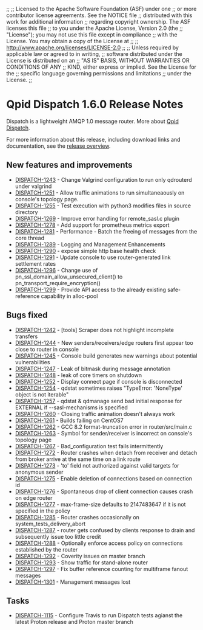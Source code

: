 ;;
;; Licensed to the Apache Software Foundation (ASF) under one
;; or more contributor license agreements.  See the NOTICE file
;; distributed with this work for additional information
;; regarding copyright ownership.  The ASF licenses this file
;; to you under the Apache License, Version 2.0 (the
;; "License"); you may not use this file except in compliance
;; with the License.  You may obtain a copy of the License at
;; 
;;   http://www.apache.org/licenses/LICENSE-2.0
;; 
;; Unless required by applicable law or agreed to in writing,
;; software distributed under the License is distributed on an
;; "AS IS" BASIS, WITHOUT WARRANTIES OR CONDITIONS OF ANY
;; KIND, either express or implied.  See the License for the
;; specific language governing permissions and limitations
;; under the License.
;;

# Qpid Dispatch 1.6.0 Release Notes

Dispatch is a lightweight AMQP 1.0 message router. More about
[Qpid
Dispatch]({{site_url}}/components/dispatch-router/index.html).

For more information about this release, including download links and
documentation, see the [release overview](index.html).


## New features and improvements

 - [DISPATCH-1243](https://issues.apache.org/jira/browse/DISPATCH-1243) - Change Valgrind configuration to run only qdrouterd under valgrind
 - [DISPATCH-1251](https://issues.apache.org/jira/browse/DISPATCH-1251) - Allow traffic animations to run simultaneaously on console's topology page. 
 - [DISPATCH-1255](https://issues.apache.org/jira/browse/DISPATCH-1255) - Test execution with python3 modifies files in source directory
 - [DISPATCH-1269](https://issues.apache.org/jira/browse/DISPATCH-1269) - Improve error handling for remote_sasl.c plugin
 - [DISPATCH-1278](https://issues.apache.org/jira/browse/DISPATCH-1278) - Add support for prometheus metrics export
 - [DISPATCH-1281](https://issues.apache.org/jira/browse/DISPATCH-1281) - Performance - Batch the freeing of messages from the core thread
 - [DISPATCH-1289](https://issues.apache.org/jira/browse/DISPATCH-1289) - Logging and Management Enhancements
 - [DISPATCH-1290](https://issues.apache.org/jira/browse/DISPATCH-1290) - expose simple http base health check
 - [DISPATCH-1291](https://issues.apache.org/jira/browse/DISPATCH-1291) - Update console to use router-generated link settlement rates
 - [DISPATCH-1296](https://issues.apache.org/jira/browse/DISPATCH-1296) - Change use of pn_ssl_domain_allow_unsecured_client() to pn_transport_require_encryption()
 - [DISPATCH-1299](https://issues.apache.org/jira/browse/DISPATCH-1299) - Provide API access to the already existing safe-reference capability in alloc-pool

## Bugs fixed

 - [DISPATCH-1242](https://issues.apache.org/jira/browse/DISPATCH-1242) - [tools] Scraper does not highlight incomplete transfers
 - [DISPATCH-1244](https://issues.apache.org/jira/browse/DISPATCH-1244) - New senders/receivers/edge routers first appear too close to router in console 
 - [DISPATCH-1245](https://issues.apache.org/jira/browse/DISPATCH-1245) - Console build generates new warnings about potential vulnerabilities 
 - [DISPATCH-1247](https://issues.apache.org/jira/browse/DISPATCH-1247) - Leak of bitmask during message annotation
 - [DISPATCH-1248](https://issues.apache.org/jira/browse/DISPATCH-1248) - leak of core timers on shutdown
 - [DISPATCH-1252](https://issues.apache.org/jira/browse/DISPATCH-1252) - Display connect page if console is disconnected
 - [DISPATCH-1254](https://issues.apache.org/jira/browse/DISPATCH-1254) - qdstat sometimes raises "TypeError: 'NoneType' object is not iterable"
 - [DISPATCH-1257](https://issues.apache.org/jira/browse/DISPATCH-1257) - qdstat &amp; qdmanage send bad initial response for EXTERNAL if --sasl-mechanisms is specified
 - [DISPATCH-1260](https://issues.apache.org/jira/browse/DISPATCH-1260) - Closing traffic animation doesn't always work
 - [DISPATCH-1261](https://issues.apache.org/jira/browse/DISPATCH-1261) - Builds failing on CentOS7
 - [DISPATCH-1262](https://issues.apache.org/jira/browse/DISPATCH-1262) - GCC 8.2 format-truncation error in router/src/main.c
 - [DISPATCH-1263](https://issues.apache.org/jira/browse/DISPATCH-1263) - Symbol for sender/receiver is incorrect on console's topology page
 - [DISPATCH-1267](https://issues.apache.org/jira/browse/DISPATCH-1267) - Bad_configuration test fails intermittently
 - [DISPATCH-1272](https://issues.apache.org/jira/browse/DISPATCH-1272) - Router crashes when detach from receiver and detach from broker arrive at the same time on a link route
 - [DISPATCH-1273](https://issues.apache.org/jira/browse/DISPATCH-1273) - 'to' field not authorized against valid targets for anonymous sender
 - [DISPATCH-1275](https://issues.apache.org/jira/browse/DISPATCH-1275) - Enable deletion of connections based on connection id
 - [DISPATCH-1276](https://issues.apache.org/jira/browse/DISPATCH-1276) - Spontaneous drop of client connection causes crash on edge router
 - [DISPATCH-1277](https://issues.apache.org/jira/browse/DISPATCH-1277) - max-frame-size defaults to 2147483647 if it is not specified in the policy
 - [DISPATCH-1285](https://issues.apache.org/jira/browse/DISPATCH-1285) - Router crashes occasionally on system_tests_delivery_abort
 - [DISPATCH-1287](https://issues.apache.org/jira/browse/DISPATCH-1287) - router gets confused by clients response to drain and subsequently issue too little credit
 - [DISPATCH-1288](https://issues.apache.org/jira/browse/DISPATCH-1288) - Optionally enforce access policy on connections established by the router
 - [DISPATCH-1292](https://issues.apache.org/jira/browse/DISPATCH-1292) - Coverity issues on master branch
 - [DISPATCH-1293](https://issues.apache.org/jira/browse/DISPATCH-1293) - Show traffic for stand-alone router
 - [DISPATCH-1297](https://issues.apache.org/jira/browse/DISPATCH-1297) - Fix buffer reference counting for multiframe fanout messages
 - [DISPATCH-1301](https://issues.apache.org/jira/browse/DISPATCH-1301) - Management messages lost

## Tasks

 - [DISPATCH-1115](https://issues.apache.org/jira/browse/DISPATCH-1115) - Configure Travis to run Dispatch tests agianst the latest Proton release and Proton master branch